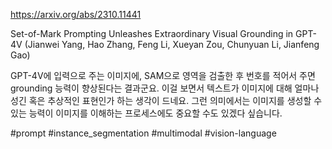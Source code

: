 https://arxiv.org/abs/2310.11441

Set-of-Mark Prompting Unleashes Extraordinary Visual Grounding in GPT-4V (Jianwei Yang, Hao Zhang, Feng Li, Xueyan Zou, Chunyuan Li, Jianfeng Gao)

GPT-4V에 입력으로 주는 이미지에, SAM으로 영역을 검출한 후 번호를 적어서 주면 grounding 능력이 향상된다는 결과군요. 이걸 보면서 텍스트가 이미지에 대해 얼마나 성긴 혹은 추상적인 표현인가 하는 생각이 드네요. 그런 의미에서는 이미지를 생성할 수 있는 능력이 이미지를 이해하는 프로세스에도 중요할 수도 있겠다 싶습니다.

#prompt #instance_segmentation #multimodal #vision-language 
